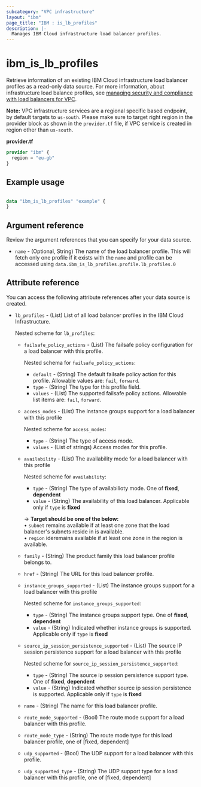 ```yaml
---
subcategory: "VPC infrastructure"
layout: "ibm"
page_title: "IBM : is_lb_profiles"
description: |-
  Manages IBM Cloud infrastructure load balancer profiles.
---
```


# ibm_is_lb_profiles
Retrieve information of an existing IBM Cloud infrastructure load balancer profiles as a read-only data source. For more information, about infrastructure load balance profiles, see [managing security and compliance with load balancers for VPC](https://cloud.ibm.com/docs/vpc?topic=vpc-manage-security-compliance-lb).

**Note:** 
VPC infrastructure services are a regional specific based endpoint, by default targets to `us-south`. Please make sure to target right region in the provider block as shown in the `provider.tf` file, if VPC service is created in region other than `us-south`.

**provider.tf**

```terraform
provider "ibm" {
  region = "eu-gb"
}
```

## Example usage

```terraform

data "ibm_is_lb_profiles" "example" {
}

```

## Argument reference
Review the argument references that you can specify for your data source. 
 
- `name` - (Optional, String) The name of the load balancer profile. This will fetch only one profile if it exists with the `name` and profile can be accessed using `data.ibm_is_lb_profiles.profile.lb_profiles.0`

## Attribute reference
You can access the following attribute references after your data source is created. 

- `lb_profiles` - (List) List of all load balancer profiles in the IBM Cloud Infrastructure.

  Nested scheme for `lb_profiles`:


	- `failsafe_policy_actions` - (List) The failsafe policy configuration for a load balancer with this profile.

		Nested schema for `failsafe_policy_actions`:
		- `default` - (String) The default failsafe policy action for this profile. Allowable values are: `fail`, `forward`.
		- `type` - (String) The type for this profile field.
		- `values` - (List) The supported failsafe policy actions. Allowable list items are: `fail`, `forward`.
	- `access_modes` - (List) The instance groups support for a load balancer with this profile

		Nested scheme for `access_modes`:
		- `type` - (String) The type of access mode.
		- `values` - (List of strings) Access modes for this profile.
	- `availability` - (List) The availability mode for a load balancer with this profile

		Nested scheme for `availability`:
		- `type` - (String) The type of availabilioty mode. One of **fixed**, **dependent**
		- `value` - (String) The availability of this load balancer. Applicable only if `type` is **fixed**
		
		-> **Target should be one of the below:** </br>
		&#x2022; `subnet` remains available if at least one zone that the load balancer's subnets reside in is available. </br>
		&#x2022; `region` ideremains available if at least one zone in the region is available. </br>

	- `family` - (String) The product family this load balancer profile belongs to.
	- `href` - (String) The URL for this load balancer profile.
	- `instance_groups_supported` - (List) The instance groups support for a load balancer with this profile

		Nested scheme for `instance_groups_supported`:
		- `type` - (String) The instance groups support type.  One of **fixed**, **dependent**
		- `value` - (String) Indicated whether instance groups is supported. Applicable only if `type` is **fixed**
	- `source_ip_session_persistence_supported` - (List) The source IP session persistence support for a load balancer with this profile

		Nested scheme for `source_ip_session_persistence_supported`:
		- `type` - (String) The source ip session persistence support type.  One of **fixed**, **dependent**
		- `value` - (String) Indicated whether source ip session persistence is supported. Applicable only if `type` is **fixed**

	- `name` - (String) The name for this load balancer profile.
	- `route_mode_supported` - (Bool) The route mode support for a load balancer with this profile.
	- `route_mode_type` - (String) The route mode type for this load balancer profile, one of [fixed, dependent]
	
	- `udp_supported` - (Bool) The UDP support for a load balancer with this profile.
	- `udp_supported_type` - (String) The UDP support type for a load balancer with this profile, one of [fixed, dependent]

